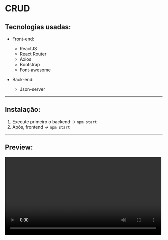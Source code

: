 # CRUD

## Tecnologias usadas:
- Front-end:
  - ReactJS
  - React Router
  - Axios
  - Bootstrap
  - Font-awesome
  
- Back-end:
  - Json-server

---

## Instalação:

1. Execute primeiro o backend -> `npm start` 
1. Após, frontend -> `npm start` 

---

## Preview:

<video width="500" autoplay loop src="demo.mp4">
  
  Your browser does not support HTML video.
</video>